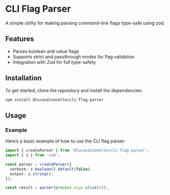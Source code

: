 # CLI Flag Parser

A simple utility for making parsing command-line flags type-safe using zod.

## Features

- Parses boolean and value flags
- Supports strict and passthrough modes for flag validation
- Integration with Zod for full type-safety

## Installation

To get started, clone the repository and install the dependencies:

```bash
npm install @lucasdinonolte/cli-flag-parser
```

## Usage

### Example

Here’s a basic example of how to use the CLI flag parser:

```typescript
import { createParser } from '@lucasdinonolte/cli-flag-parser';
import { z } from 'zod';

const parser = createParser({
  verbose: z.boolean().default(false),
  output: z.string(),
});

const result = parser(process.argv.slice(2));
```
